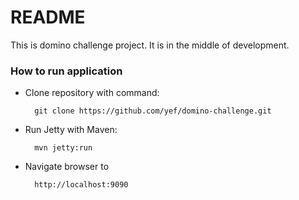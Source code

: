 # README #

This is domino challenge project. It is in the middle of development.

### How to run application ###

* Clone repository with command:

        git clone https://github.com/yef/domino-challenge.git

* Run Jetty with Maven:

        mvn jetty:run

* Navigate browser to

        http://localhost:9090
